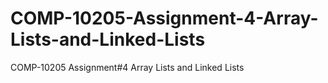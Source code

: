 # COMP-10205-Assignment-4-Array-Lists-and-Linked-Lists
COMP-10205 Assignment#4 Array Lists and Linked Lists
